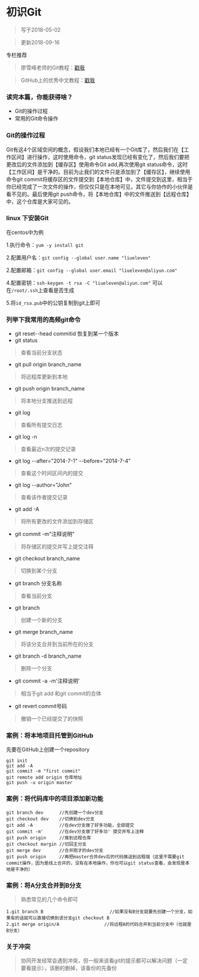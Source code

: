 # 初识Git
> 写于2018-05-02

> 更新2018-09-16

专栏推荐
> 廖雪峰老师的Git教程：[戳我](https://www.liaoxuefeng.com/wiki/0013739516305929606dd18361248578c67b8067c8c017b000)

> GitHub上的优秀中文教程：[戳我](https://github.com/geeeeeeeeek/git-recipes)

### 读完本篇，你能获得啥？
- Git的操作过程
- 常用的Git命令操作

### Git的操作过程

Git有这4个区域空间的概念，假设我们本地已经有一个Git库了，然后我们在【工作区间】进行操作，这时使用命令，git status发现已经有变化了，然后我们要把更改后的文件添加到【缓存区】使用命令Git add,再次使用git status命令，这时【工作区间】是干净的。目前为止我们的文件只是添加到了【缓存区】，继续使用命令git commit将缓存区的文件提交到【本地仓库】中，文件提交到这里，相当于你已经完成了一次文件的操作，但仅仅只是在本地可见，其它与你协作的小伙伴是看不见的。最后使用git push命令，将【本地仓库】中的文件推送到【远程仓库】中，这个仓库是大家可见的。

### linux 下安装Git
在centos中为例

1.执行命令：`yum -y install git`

2.配置用户名：`git config --global user.name "liueleven"`

2.配置邮箱：`git config --global user.email "liueleven@aliyun.com"`

4.配置密钥：`ssh-keygen -t rsa -C "liueleven@aliyun.com"` 可以在`/root/.ssh`上查看是否生成


5.将`id_rsa.pub`中的公钥复制到git上即可

### 列举下我常用的高频git命令
- git reset--head commitid
 恢复到某一个版本
- git status
> 查看当前分支状态
- git pull origin branch_name
> 将远程库更新到本地
- git push origin branch_name
 >  将本地分支推送到远程
- git log
> 查看所有提交日志
- git log -n
> 查看最近n次的提交记录
- git log --after="2014-7-1" --before="2014-7-4"
> 查看这个时间区间内的提交
- git log --author="John"
> 查看该作者提交记录
- git add -A
> 将所有更改的文件添加到存储区
- git commit -m"注释说明"
> 将存储区的提交并写上提交注释
- git checkout branch_name
> 切换到某个分支
- git branch 分支名称
> 查看当前分支
- git branch
> 创建一个新的分支
- git merge  branch_name
> 将该分支合并到当前所在的分支
- git branch -d branch_name
> 删除一个分支
- git commit -a -m'注释说明'
> 相当于git add 和git commit的合体
- git revert commit号码
> 撤销一个已经提交了的快照

### 案例：将本地项目托管到GitHub
先要在GitHub上创建一个repository
```
git init
git add -A
git commit -m "first commit"
git remote add origin 仓库地址
git push -u origin master
```
### 案例：将代码库中的项目添加新功能
```
git branch dev      //先创建一个dev分支
git checkout dev    //切换到dev分支
git add -A          //在dev分支做了好多功能，全部提交
git commit -m'      //在dev分支做了好多功' 提交并写上注释
git push origin     //推到远程仓库
git checkout margin //切回主分支
git merge dev       //合并刚才的dev分支
git push origin     //再把master合并dev后的代码推送到远程端（这里不需要git commit操作，因为是线上合并的，没有在本地操作，你也可以git status查看，会发现是本地是干净的）

```

### 案例：将A分支合并到B分支
> 熟悉常见的几个命令即可
```
1.git branch B                         //如果没有B分支就要先创建一个分支，如果有的话就可以直接切换到该分支git checkout B
2.git merge origin/A                 //将远程A的代码合并到当前分支中（也就是B分支）

```
### 关于冲突
> 协同开发经常会遇到冲突，但一般来说看git的提示都可以解决问题（一定要看提示），该删的删掉，该备份的先备份